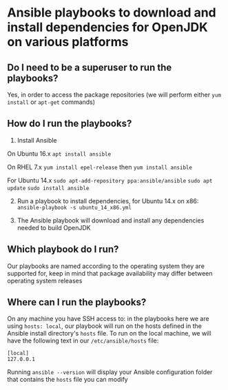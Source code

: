 # Ansible playbooks to download and install dependencies for OpenJDK on various platforms

## Do I need to be a superuser to run the playbooks?

Yes, in order to access the package repositories (we will perform either `yum install` or `apt-get` commands)

## How do I run the playbooks?

1) Install Ansible

On Ubuntu 16.x
`apt install ansible`

On RHEL 7.x
`yum install epel-release` then `yum install ansible`

For Ubuntu 14.x
`sudo apt-add-repository ppa:ansible/ansible`
`sudo apt update`
`sudo install ansible`

2) Run a playbook to install dependencies, for Ubuntu 14.x on x86:
`ansible-playbook -s ubuntu_14_x86.yml` 

3) The Ansible playbook will download and install any dependencies needed to build OpenJDK

## Which playbook do I run?

Our playbooks are named according to the operating system they are supported for, keep in mind that package availability may differ between operating system releases

## Where can I run the playbooks?

On any machine you have SSH access to: in the playbooks here we are using `hosts: local`, 
our playbook will run on the hosts defined in the Ansible install directory's `hosts` file. To run on the local machine, 
we will have the following text in our `/etc/ansible/hosts` file:
```
[local]
127.0.0.1
```
Running `ansible --version` will display your Ansible configuration folder that contains the `hosts` file you can modify
